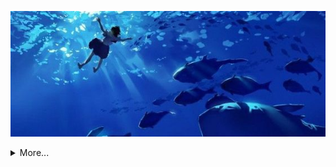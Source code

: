 <p align = "center">
    <img src = img/seabanner.jpg />
</p>

<details>
  <summary>More...</summary>
   <img src='https://randommeme-five.vercel.app/' style="height: 400px;"/>
</details>
